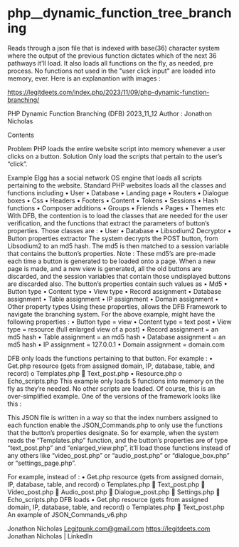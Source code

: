 # php__dynamic_function_tree_branching
Reads through a json file that is indexed with base(36) character system where the output of the previous function dictates which of the next 36 pathways it'll load. It also loads all functions on the fly, as needed, pre process. No functions not used in the "user click input" are loaded into memory, ever. 
Here is an explanantion with images : 

https://legitdeets.com/index.php/2023/11/09/php-dynamic-function-branching/

PHP Dynamic Function Branching (DFB)
2023_11_12
Author : Jonathon Nicholas

Contents

Problem
	PHP loads the entire website script into memory whenever a user clicks on a button.
Solution
	Only load the scripts that pertain to the user’s “click”.

Example
	Elgg has a social network OS engine that loads all scripts pertaining to the website. Standard PHP websites loads all the classes and functions including 
•	User 
•	Database 
•	Landing page
•	Routers
•	Dialogue boxes
•	Css
•	Headers
•	Footers
•	Content
•	Tokens 
•	Sessions
•	Hash functions
•	Composer additions
•	Groups
•	Friends
•	Pages
•	Themes etc
With DFB, the contention is to load the classes that are needed for the user verification, and the functions that extract the parameters of button’s properties. Those classes are : 
•	User 
•	Database 
•	Libsodium2 Decryptor
•	Button properties extractor 
The system decrypts the POST button, from Libsodium2 to an md5 hash. The md5 is then matched to a session variable that contains the button’s properties. 
Note : These md5’s are pre-made each time a button is generated to be loaded onto a page. When a new page is made, and a new view is generated, all the old buttons are discarded, and the session variables that contain those undisplayed buttons are discarded also.
The  button’s properties contain such values as 
•	Md5
•	Button type
•	Content type
•	View type
•	Record assignment
•	Database assignment
•	Table assignment
•	IP assignment
•	Domain assignment
•	Other property types
Using these properties, allows the DFB Framework to navigate the branching system.
For the above example, might have the following properties : 
•	Button type 		= 	view
•	Content type		=	text post
•	View type			=	resource (full enlarged view of a post)
•	Record assignment		=	an md5 hash
•	Table assignment		=	an md5 hash
•	Database assignment	=	an md5 hash
•	IP assignment		=	127.0.0.1
•	Domain assignment		=	domain.com


DFB only loads the functions pertaining to that button. For example : 
•	Get.php resource (gets from assigned domain, IP, database, table, and record)
o	Templates.php
	Text_post.php
•	Resource.php
o	Echo_scripts.php
This example only loads 5 functions into memory on the fly as they’re needed. No other scripts are loaded. Of course, this is an over-simplified example. One of the versions of the framework looks like this :
 
This JSON file is written in a way so that the index numbers assigned to each function enable the JSON_Commands.php to only use the functions that the button’s properties designate.
So for example, when the system reads the “Templates.php” function, and the button’s properties are of type “text_post.php” and “enlarged_view.php”, it’ll load those functions instead of any others like “video_post.php” or “audio_post.php” or “dialogue_box.php” or “settings_page.php”. 


For example, instead of : 
•	Get.php resource (gets from assigned domain, IP, database, table, and record)
o	Templates.php
	Text_post.php
	Video_post.php
	Audio_post.php
	Dialogue_post.php
	Settings.php
	Echo_scripts.php
DFB loads
•	Get.php resource (gets from assigned domain, IP, database, table, and record)
o	Templates.php
	Text_post.php
An example of JSON_Commands_v6.php
 

Jonathon Nicholas
Legitpunk.com@gmail.com
https://legitdeets.com
Jonathan Nicholas | LinkedIn
	
